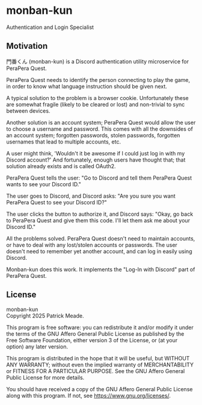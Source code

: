 # monban-kun
Authentication and Login Specialist

## Motivation
門番くん (monban-kun) is a Discord authentication utility microservice for
PeraPera Quest.

PeraPera Quest needs to identify the person connecting to play the game,
in order to know what language instruction should be given next.

A typical solution to the problem is a browser cookie. Unfortunately these
are somewhat fragile (likely to be cleared or lost) and non-trivial to sync
between devices.

Another solution is an account system; PeraPera Quest would allow the user
to choose a username and password. This comes with all the downsides of an
account system; forgotten passwords, stolen passwords, forgotten usernames
that lead to multiple accounts, etc.

A user might think, 'Wouldn't it be awesome if I could just log in with my
Discord account?' And fortunately, enough users have thought that; that
solution already exists and is called OAuth2.

PeraPera Quest tells the user: "Go to Discord and tell them PeraPera Quest
wants to see your Discord ID."

The user goes to Discord, and Discord asks: "Are you sure you want PeraPera
Quest to see your Discord ID?"

The user clicks the button to authorize it, and Discord says: "Okay, go back
to PeraPera Quest and give them this code. I'll let them ask me about your
Discord ID."

All the problems solved. PeraPera Quest doesn't need to maintain accounts,
or have to deal with any lost/stolen accounts or passwords. The user doesn't
need to remember yet another account, and can log in easily using Discord.

Monban-kun does this work. It implements the "Log-In with Discord" part of
PeraPera Quest.

## License
monban-kun  
Copyright 2025 Patrick Meade.  

This program is free software: you can redistribute it and/or modify
it under the terms of the GNU Affero General Public License as published
by the Free Software Foundation, either version 3 of the License, or
(at your option) any later version.

This program is distributed in the hope that it will be useful,
but WITHOUT ANY WARRANTY; without even the implied warranty of
MERCHANTABILITY or FITNESS FOR A PARTICULAR PURPOSE.  See the
GNU Affero General Public License for more details.

You should have received a copy of the GNU Affero General Public License
along with this program.  If not, see <https://www.gnu.org/licenses/>.
